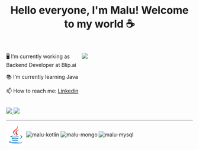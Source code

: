 <div>
   <h1 align="center"> Hello everyone, I'm Malu! Welcome to my world ☕ </h1>
   <br>
</div>
     
 <div display="inline-block">
      <img align="right" src="https://media.tenor.com/LkfQUufO4rcAAAAC/baby-yoda.gif" width="300">
 <p align="left">🖥️ I’m currently working as Backend Developer at Blip.ai </p>
 <p align="left">📚 I’m currently learning Java </p>
 <p align="left">📫 How to reach me: <a href="https://www.linkedin.com/in/maria-luiza-siqueira-b207a0207/">Linkedin</a></p>
</div>
<br>
<a href="https://github.com/malulemos">
   <img loading="lazy" height="180em" src="https://github-readme-stats.vercel.app/api?username=malulemos&show_icons=true&theme=dracula&include_all_commits=true&count_private=true"/>
   <img loading="lazy" height="180em" src="https://github-readme-stats.vercel.app/api/top-langs/?username=malulemos&layout=compact&langs_count=7&theme=dracula"/>
</a>
   
 </div>
 <hr/>
</div>
<div style="display: inline_block">
<img align="center" alt ="malu-java" height="50" width="50" src= "https://raw.githubusercontent.com/devicons/devicon/master/icons/java/java-original.svg">
<img align="center" alt ="malu-kotlin" height="50" width="50" src="https://cdn.jsdelivr.net/gh/devicons/devicon/icons/kotlin/kotlin-original.svg" />
<img align="center" alt ="malu-mongo" height="50" width="50" src="https://cdn.jsdelivr.net/gh/devicons/devicon/icons/mongodb/mongodb-original.svg"" />
<img align="center" alt ="malu-mysql" height="50" width="50" src="https://cdn.jsdelivr.net/gh/devicons/devicon/icons/mysql/mysql-plain.svg" />  
</div>
 

